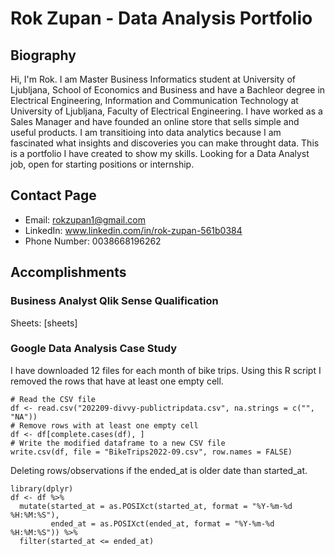 # Rok Zupan - Data Analysis Portfolio

## Biography

Hi, I'm Rok. I am Master Business Informatics student at University of Ljubljana, School of Economics and Business and have a Bachleor degree in Electrical Engineering, Information and Communication Technology at University of Ljubljana, Faculty of Electrical Engineering. I have worked as a Sales Manager and have founded an online store that sells simple and useful products. I am transitioing into data analytics because I am fascinated what insights and discoveries you can make throught data. This is a  portfolio I have created to show my skills. Looking for a Data Analyst job, open for starting positions or internship.

## Contact Page

* Email: rokzupan1@gmail.com
* LinkedIn: www.linkedin.com/in/rok-zupan-561b0384
* Phone Number: 0038668196262

## Accomplishments

### Business Analyst Qlik Sense Qualification
Sheets: [sheets]

### Google Data Analysis Case Study

I have downloaded 12 files for each month of bike trips. Using this R script I removed the rows that have at least one empty cell.

```{r setup, include=FALSE}
# Read the CSV file
df <- read.csv("202209-divvy-publictripdata.csv", na.strings = c("", "NA"))
# Remove rows with at least one empty cell
df <- df[complete.cases(df), ]
# Write the modified dataframe to a new CSV file
write.csv(df, file = "BikeTrips2022-09.csv", row.names = FALSE)
```
Deleting rows/observations if the ended_at is older date than started_at.

```{r setup, include=FALSE}
library(dplyr)
df <- df %>% 
  mutate(started_at = as.POSIXct(started_at, format = "%Y-%m-%d %H:%M:%S"),
         ended_at = as.POSIXct(ended_at, format = "%Y-%m-%d %H:%M:%S")) %>%
  filter(started_at <= ended_at)
```
